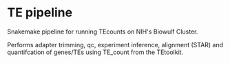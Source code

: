 # TE pipeline

Snakemake pipeline for running TEcounts on NIH's Biowulf Cluster.

Performs adapter trimming, qc, experiment inference, alignment (STAR) and quantifcation of genes/TEs using TE_count from the TEtoolkit.


